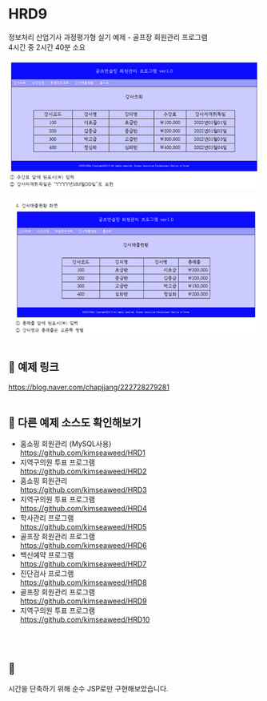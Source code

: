 # HRD9
정보처리 산업기사 과정평가형 실기 예제 - 골프장 회원관리 프로그램<br>
4시간 중 2시간 40분 소요<br><br>
<img src="HRD9/스크린샷 2023-09-19 233101.png"><br><br>
<img src="HRD9/스크린샷 2023-09-19 233108.png">
<br><br>


## 🔗 예제 링크
https://blog.naver.com/chapjjang/222728279281
<br>
<br>


## 🔗 다른 예제 소스도 확인해보기 
* 홈쇼핑 회원관리 (MySQL사용)<br>https://github.com/kimseaweed/HRD1
* 지역구의원 투표 프로그램 <br>https://github.com/kimseaweed/HRD2
* 홈쇼핑 회원관리 <br>https://github.com/kimseaweed/HRD3
* 지역구의원 투표 프로그램 <br>https://github.com/kimseaweed/HRD4
* 학사관리 프로그램<br>https://github.com/kimseaweed/HRD5
* 골프장 회원관리 프로그램<br>https://github.com/kimseaweed/HRD6
* 백신예약 프로그램<br>https://github.com/kimseaweed/HRD7
* 진단검사 프로그램<br>https://github.com/kimseaweed/HRD8
* 골프장 회원관리 프로그램<br>https://github.com/kimseaweed/HRD9
* 지역구의원 투표 프로그램 <br>https://github.com/kimseaweed/HRD10
<br>
<br>

## 💬
시간을 단축하기 위해 순수 JSP로만 구현해보았습니다.
<br><br><br>





